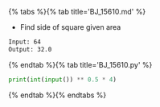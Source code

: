 {% tabs %}{% tab title='BJ_15610.md' %}

* Find side of square given area

```txt
Input: 64
Output: 32.0
```

{% endtab %}{% tab title='BJ_15610.py' %}

```py
print(int(input()) ** 0.5 * 4)
```

{% endtab %}{% endtabs %}
